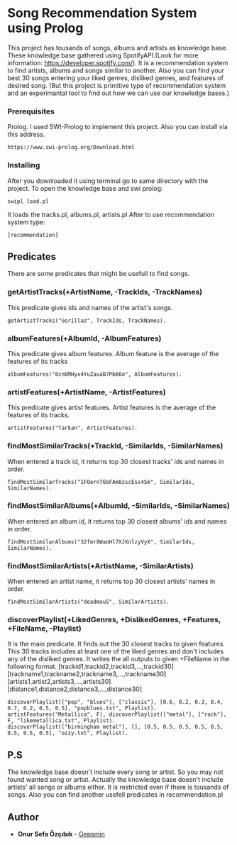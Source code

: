# Song Recommendation System using Prolog
This project has tousands of songs, albums and artists as knowledge base. These knowledge base gathered using SpotifyAPI.(Look for more information: https://developer.spotify.com/). It is a recommendation system to find artists, albums and songs similar to another. Also you can find your best 30 songs entering your liked genres, disliked genres, and features of desired song. (But this project is primitive type of recommendation system and an experimantal tool to find out how we can use our knowledge bases.)

### Prerequisites
Prolog. 
I used SWI-Prolog to implement this project. Also you can install via this address.
```
https://www.swi-prolog.org/Download.html
```

### Installing
After you downloaded it using terminal go to same directory with the project.
To open the knowledge base and swi prolog:
```
swipl load.pl
```
It loads the tracks.pl, albums.pl, artists.pl
After to use recommendation system type:
```
[recommendation]
```
## Predicates
There are some predicates that might be usefull to find songs.

### getArtistTracks(+ArtistName, -TrackIds, -TrackNames)
This predicate gives ids and names of the artist's songs.

```
getArtistTracks("Gorillaz", TrackIds, TrackNames). 
```

### albumFeatures(+AlbumId, -AlbumFeatures)
This predicate gives album features. Album feature is the average of the features of its tracks

```
albumFeatures("0cn6MHyx4YuZauaB7Pb66o", AlbumFeatures).
```

### artistFeatures(+ArtistName, -ArtistFeatures)
This predicate gives artist features. Artist features is the average of the features of its tracks.

```
artistFeatures("Tarkan", ArtistFeatures).
```

### findMostSimilarTracks(+TrackId, -SimilarIds, -SimilarNames)
When entered a track id, it returns top 30 closest tracks' ids and names in order.

```
findMostSimilarTracks("1FOernT6bFAm8zscEss4Sm", SimilarIds, SimilarNames). 
```

### findMostSimilarAlbums(+AlbumId, -SimilarIds, -SimilarNames)
When entered an album id, it returns top 30 closest albums' ids and names in order.

```
findMostSimilarAlbums("32fmr8WaoHl7XJXnlzyVyX", SimilarIds, SimilarNames).
```

### findMostSimilarArtists(+ArtistName, -SimilarArtists)
When entered an artist name, it returns top 30 closest artists' names in order.

```
findMostSimilarArtists("deadmau5", SimilarArtists).
```

### discoverPlaylist(+LikedGenres, +DislikedGenres, +Features, +FileName, -Playlist)
It is the main predicate. It finds out the 30 closest tracks to given features. This 30 tracks includes at least one of the liked genres and don't includes any of the disliked genres. It writes the all outputs to given +FileName in the following format.
    [trackid1,trackid2,trackid3,...,trackid30]
    [trackname1,trackname2,trackname3,...,trackname30]
    [artists1,artist2,artists3,...,artists30]
    [distance1,distance2,distance3,...,distance30]

```
discoverPlaylist(["pop", "blues"], ["classic"], [0.6, 0.2, 0.3, 0.4, 0.7, 0.2, 0.5, 0.5], "popblues.txt", Playlist).
artistFeatures("Metallica", F), discoverPlaylist(["metal"], ["rock"], F, "likemetallica.txt", Playlist).
discoverPlaylist(["birmingham metal"], [], [0.5, 0.5, 0.5, 0.5, 0.5, 0.5, 0.5, 0.5], "ozzy.txt", Playlist).
```

## P.S
The knowledge base doesn't include every song or artist. So you may not found wanted song or artist. Actually the knowledge base doesn't include artists' all songs or albums either. It is restricted even if there is tousands of songs. 
Also you can find another usefell predicates in recommendation.pl

## Author

* **Onur Sefa Özçıbık** - [Gepsmin](https://github.com/Gepsmin)
